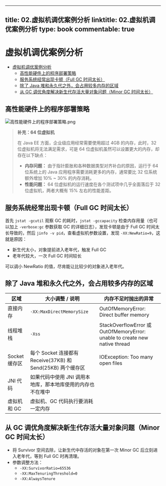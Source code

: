 
---
title: 02.虚拟机调优案例分析
linktitle: 02.虚拟机调优案例分析
type: book
commentable: true
---

# 虚拟机调优案例分析

<!-- TOC -->

- [虚拟机调优案例分析](#虚拟机调优案例分析)
  - [高性能硬件上的程序部署策略](#高性能硬件上的程序部署策略)
  - [服务系统经常出现卡顿（Full GC 时间太长）](#服务系统经常出现卡顿full-gc-时间太长)
  - [除了 Java 堆和永久代之外，会占用较多内存的区域](#除了-java-堆和永久代之外会占用较多内存的区域)
  - [从 GC 调优角度解决新生代存活大量对象问题（Minor GC 时间太长）](#从-gc-调优角度解决新生代存活大量对象问题minor-gc-时间太长)

<!-- /TOC -->

## 高性能硬件上的程序部署策略

![高性能硬件上的程序部署策略.png](https://assets.ng-tech.icu/book/understanding-the-jvm/高性能硬件上的程序部署策略.png)

> **补充：64 位虚拟机**
>
> 在 Java EE 方面，企业级应用经常需要使用超过 4GB 的内存，此时，32 位虚拟机将无法满足需求，可是 64 位虚拟机虽然可以设置更大的内存，却存在以下缺点：
>
> - **内存问题：** 由于指针膨胀和各种数据类型对齐补白的原因，运行于 64 位系统上的 Java 应用程序需要消耗更多的内存，通常要比 32 位系统额外增加 10% ~ 30% 的内存消耗。
> - **性能问题：** 64 位虚拟机的运行速度在各个测试项中几乎全面落后于 32 位虚拟机，两者大概有 15% 左右的性能差距。

## 服务系统经常出现卡顿（Full GC 时间太长）

首先 `jstat -gcutil` 观察 GC 的耗时，`jstat -gccapacity` 检查内存用量（也可以加上 `-verbose:gc` 参数获取 GC 的详细日志），发现卡顿是由于 Full GC 时间太长导致的，然后 `jinfo -v pid`，查看虚拟机参数设置，发现 `-XX:NewRatio=9`，这就是原因：

- 新生代太小，对象提前进入老年代，触发 Full GC
- 老年代较大，一次 Full GC 时间较长

可以调小 NewRatio 的值，尽肯能让比较少的对象进入老年代。

## 除了 Java 堆和永久代之外，会占用较多内存的区域

| 区域          | 大小调整 / 说明                                             | 内存不足时抛出的异常                                                       |
| ------------- | ----------------------------------------------------------- | -------------------------------------------------------------------------- |
| 直接内存      | `-XX:MaxDirectMemorySize`                                   | OutOfMemoryError: Direct buffer memory                                     |
| 线程堆栈      | `-Xss`                                                      | StackOverflowError 或 OutOfMemoryError: unable to create new native thread |
| Socket 缓存区 | 每个 Socket 连接都有 Receive(37KB) 和 Send(25KB) 两个缓存区 | IOException: Too many open files                                           |
| JNI 代码      | 如果代码中使用 JNI 调用本地库，那本地库使用的内存也不在堆中 |                                                                            |
| 虚拟机和 GC   | 虚拟机、GC 代码执行要消耗一定内存                           |                                                                            |

## 从 GC 调优角度解决新生代存活大量对象问题（Minor GC 时间太长）

- 将 Survivor 空间去除，让新生代中存活的对象在第一次 Minor GC 后立刻进入老年代，等到 Full GC 时再清理。
- 参数调整方法：
  - `-XX:SurvivorRatio=65536`
  - `-XX:MaxTenuringThreshold=0`
  - `-XX:AlwaysTenure`

    